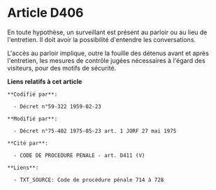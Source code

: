 # Article D406

En toute hypothèse, un surveillant est présent au parloir ou au lieu de l'entretien. Il doit avoir la possibilité d'entendre
les conversations.

L'accès au parloir implique, outre la fouille des détenus avant et après l'entretien, les mesures de contrôle jugées
nécessaires à l'égard des visiteurs, pour des motifs de sécurité.

**Liens relatifs à cet article**

	**Codifié par**:

	  - Décret n°59-322 1959-02-23

	**Modifié par**:

	  - Décret n°75-402 1975-05-23 art. 1 JORF 27 mai 1975

	**Cité par**:

	  - CODE DE PROCEDURE PENALE - art. D411 (V)

	**Liens**:

	  - TXT_SOURCE: Code de procédure pénale 714 à 728
